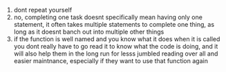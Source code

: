 1. dont repeat yourself
2. no, completing one task doesnt specifically mean having only one statement, it often takes multiple statements to complete one thing, as long as it doesnt banch out into multiple other things
3. if the function is well named and you know what it does when it is called you dont really have to go read it to know what the code is doing, and it will also help them in the long run for lesss jumbled reading over all and easier maintnance, especially if they want to use that function again